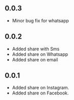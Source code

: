## 0.0.3

- Minor bug fix for whatsapp


## 0.0.2

- Added share with Sms
- Added share on Whatsapp
- Added share on email

## 0.0.1

- Added share on Instagram.
- Added share on Facebook.
